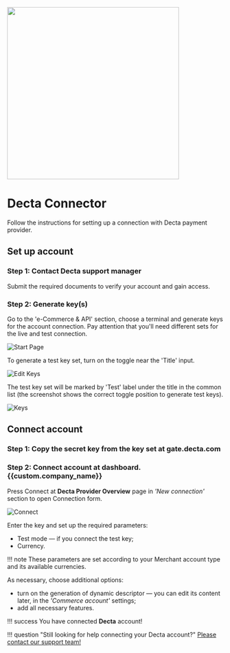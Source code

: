 <img src="https://static.openfintech.io/payment_providers/decta/logo.svg?w=400" width="400px" >

# Decta Connector

Follow the instructions for setting up a connection with Decta payment provider.

## Set up account

### Step 1: Contact Decta support manager

Submit the required documents to verify your account and gain access.

### Step 2:  Generate key(s)

Go to the 'e-Commerce & API' section, choose a terminal and generate keys for the account connection. Pay attention that you'll need different sets for the live and test connection.

![Start Page](images/start-page.png)

To generate a test key set, turn on the toggle near the 'Title' input.

![Edit Keys](images/edit-keys.png)

The test key set will be marked by 'Test' label under the title in the common list (the screenshot shows the correct toggle position to generate test keys).

![Keys](images/keys.png)

## Connect account

### Step 1: Copy the secret key from the key set at gate.decta.com

### Step 2: Connect account at dashboard.{{custom.company_name}}

Press Connect at **Decta Provider Overview** page in *'New connection'* section to open Connection form.

![Connect](images/connect.png)

Enter the key and set up the required parameters:

* Test mode &mdash; if you connect the test key;
* Currency.

!!! note
    These parameters are set according to your Merchant account type and its available currencies.

As necessary, choose additional options:  

* turn on the generation of dynamic descriptor &mdash; you can edit its content later, in the *'Commerce account'* settings;
* add all necessary features.

!!! success
    You have connected **Decta** account!

!!! question "Still looking for help connecting your Decta account?"
    [Please contact our support team!](mailto:{{custom.support_email}})